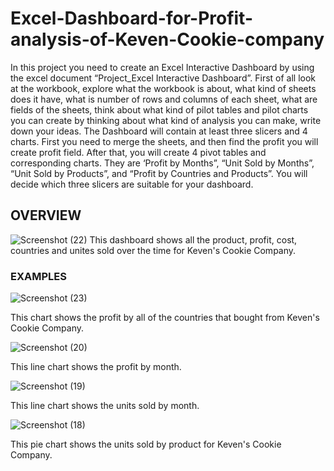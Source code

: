 # Excel-Dashboard-for-Profit-analysis-of-Keven-Cookie-company


In this project you need to create an Excel Interactive Dashboard by using the excel document “Project_Excel Interactive Dashboard”. First of all look at the workbook, explore what the workbook is about, what kind of sheets does it have, what is number of rows and columns of each sheet, what are fields of the sheets, think about what kind of pilot tables and pilot charts you can create by thinking about what kind of analysis you can make, write down your ideas. The Dashboard will contain at least three slicers and 4 charts. First you need to merge the sheets, and then find the profit you will create  profit field. After that, you will create 4 pivot tables and corresponding charts. They are ‘Profit by Months”, “Unit Sold by Months”, “Unit Sold by Products”, and “Profit by Countries and Products”. You will decide which three slicers are suitable for your dashboard.

## OVERVIEW



![Screenshot (22)](https://github.com/deonjr04/Excel-Dashboard-for-Profit-analysis-of-Keven-Cookie-company/assets/146729697/6d575d36-a959-45da-9990-d123cb3144ce)
This dashboard shows all the product, profit, cost, countries and unites sold over the time for Keven's Cookie Company.

### EXAMPLES

![Screenshot (23)](https://github.com/deonjr04/Excel-Dashboard-for-Profit-analysis-of-Keven-Cookie-company/assets/146729697/ae50ad95-5134-48e4-b0c4-ced8ce21fc40)

This chart shows the profit by all of the countries that bought from Keven's Cookie Company.


![Screenshot (20)](https://github.com/deonjr04/Excel-Dashboard-for-Profit-analysis-of-Keven-Cookie-company/assets/146729697/be9ae3f3-2dde-4399-8028-c0b96dea6816)

This line chart shows the profit by month.

![Screenshot (19)](https://github.com/deonjr04/Excel-Dashboard-for-Profit-analysis-of-Keven-Cookie-company/assets/146729697/6289fbbe-6431-4d06-a9ea-a3c52312e45b)

This line chart shows the units sold by month.

![Screenshot (18)](https://github.com/deonjr04/Excel-Dashboard-for-Profit-analysis-of-Keven-Cookie-company/assets/146729697/026d5f68-7f9e-4a76-a250-5027a995a9f4)

This pie chart shows the units sold by product for Keven's Cookie Company.







